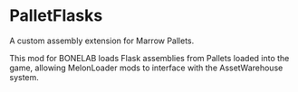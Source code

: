 # PalletFlasks
 A custom assembly extension for Marrow Pallets.
 
This mod for BONELAB loads Flask assemblies from Pallets loaded into the game, allowing MelonLoader mods to interface with the AssetWarehouse system.

